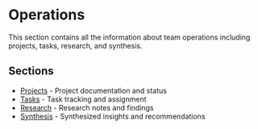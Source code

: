 # Operations

This section contains all the information about team operations including projects, tasks, research, and synthesis.

## Sections

- [Projects](projects/) - Project documentation and status
- [Tasks](tasks/) - Task tracking and assignment
- [Research](research/) - Research notes and findings
- [Synthesis](synthesis/) - Synthesized insights and recommendations